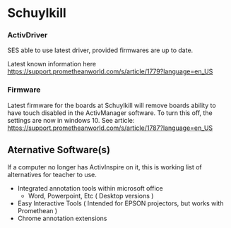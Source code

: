# Schuylkill

### ActivDriver
SES able to use latest driver, provided firmwares are up to date.

Latest known information here https://support.prometheanworld.com/s/article/1779?language=en_US

### Firmware
Latest firmware for the boards at Schuylkill will remove boards ability to have touch disabled in the ActivManager software.
To turn this off, the settings are now in windows 10. See article: https://support.prometheanworld.com/s/article/1787?language=en_US

## Aternative Software(s)
If a computer no longer has ActivInspire on it, this is working list of alternatives for teacher to use.
- Integrated annotation tools within microsoft office
    - Word, Powerpoint, Etc ( Desktop versions )
- Easy Interactive Tools ( Intended for EPSON projectors, but works with Promethean )
- Chrome annotation extensions
